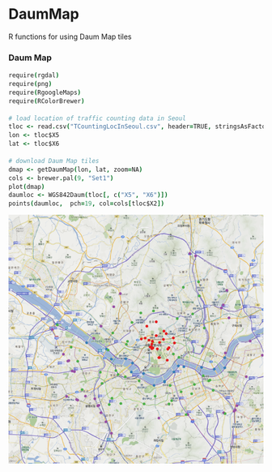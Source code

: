 DaumMap
=======
R functions for using Daum Map tiles


### Daum Map

```coffee
require(rgdal)
require(png)
require(RgoogleMaps)
require(RColorBrewer)

# load location of traffic counting data in Seoul
tloc <- read.csv("TCountingLocInSeoul.csv", header=TRUE, stringsAsFactors = FALSE)
lon <- tloc$X5
lat <- tloc$X6

# download Daum Map tiles
dmap <- getDaumMap(lon, lat, zoom=NA)
cols <- brewer.pal(9, "Set1")
plot(dmap)
daumloc <- WGS842Daum(tloc[, c("X5", "X6")])
points(daumloc,  pch=19, col=cols[tloc$X2])
```

![tloc](screenshots/tloc.png)